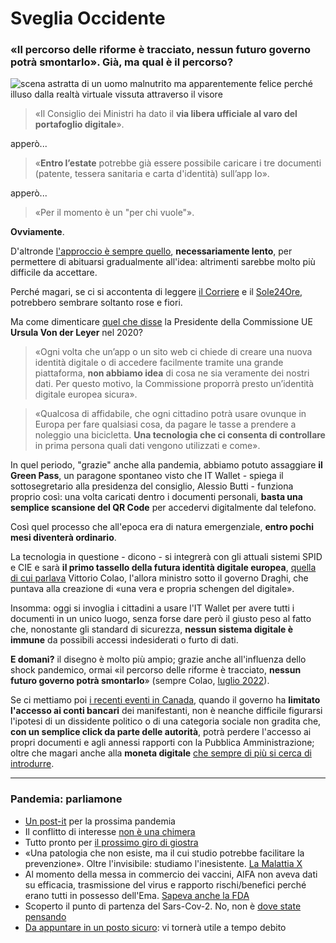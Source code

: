 # Sveglia Occidente

### «Il percorso delle riforme è tracciato, nessun futuro governo potrà smontarlo». Già, ma qual è il percorso?

![scena astratta di un uomo malnutrito ma apparentemente felice perché illuso dalla realtà virtuale vissuta attraverso il visore](sveglia-occidente.jpeg)

> «Il Consiglio dei Ministri ha dato il **via libera ufficiale al varo del portafoglio digitale**».

apperò...

> «**Entro l’estate** potrebbe già essere possibile caricare i tre documenti (patente, tessera sanitaria e carta d'identità) sull’app Io».

apperò...

> «Per il momento è un "per chi vuole"».

**Ovviamente**.

D'altronde [l'approccio è sempre quello](/articles/2023-06-06-non-prendete-in-giro-apple-vision-pro.html), **necessariamente lento**, per permettere di abituarsi gradualmente all'idea: altrimenti sarebbe molto più difficile da accettare.

Perché magari, se ci si accontenta di leggere [il Corriere](https://www.corrierecomunicazioni.it/industria-4-0/transizone-5-0-al-via-sul-piatto-13-miliardi-urso-architrave-della-politica-industriale/) e il [Sole24Ore](https://www.ilsole24ore.com/art/dalla-patente-tessera-sanitaria-piano-piu-fasi-far-partire-l-it-wallet-AFnTBhrC?refresh_ce), potrebbero sembrare soltanto rose e fiori.

Ma come dimenticare [quel che disse](https://commission.europa.eu/strategy-and-policy/priorities-2019-2024/europe-fit-digital-age/european-digital-identity_it) la Presidente della Commissione UE **Ursula Von der Leyer** nel 2020?

> «Ogni volta che un’app o un sito web ci chiede di creare una nuova identità digitale o di accedere facilmente tramite una grande piattaforma, **non abbiamo idea** di cosa ne sia veramente dei nostri dati. Per questo motivo, la Commissione proporrà presto un’identità digitale europea sicura».

> «Qualcosa di affidabile, che ogni cittadino potrà usare ovunque in Europa per fare qualsiasi cosa, da pagare le tasse a prendere a noleggio una bicicletta. **Una tecnologia che ci consenta di controllare** in prima persona quali dati vengono utilizzati e come».

In quel periodo, "grazie" anche alla pandemia, abbiamo potuto assaggiare **il Green Pass**, un paragone spontaneo visto che IT Wallet - spiega il sottosegretario alla presidenza del consiglio, Alessio Butti - funziona proprio così: una volta caricati dentro i documenti personali, **basta una semplice scansione del QR Code** per accedervi digitalmente dal telefono.

Così quel processo che all'epoca era di natura emergenziale, **entro pochi mesi diventerà ordinario**.

La tecnologia in questione - dicono - si integrerà con gli attuali sistemi SPID e CIE e sarà **il primo tassello della futura identità digitale europea**, [quella di cui parlava](https://www.corriere.it/tecnologia/22_luglio_06/patente-smartphone-ministro-colao-arrivo-italia-2023-95fd6d9b-9004-4170-a909-e6681bfbbxlk.shtml) Vittorio Colao, l'allora ministro sotto il governo Draghi, che puntava alla creazione di «una vera e propria schengen del digitale».

Insomma: oggi si invoglia i cittadini a usare l'IT Wallet per avere tutti i documenti in un unico luogo, senza forse dare però il giusto peso al fatto che, nonostante gli standard di sicurezza, **nessun sistema digitale è immune** da possibili accessi indesiderati o furto di dati.

**E domani?** il disegno è molto più ampio; grazie anche all'influenza dello shock pandemico, ormai «il percorso delle riforme è tracciato, **nessun futuro governo potrà smontarlo**» (sempre Colao, [luglio 2022](https://documenti.camera.it/_dati/leg18/lavori/schedela/apriTelecomando_wai.asp?codice=leg.18.pdl.camera.3690.18PDL0194920)).

Se ci mettiamo poi [i recenti eventi in Canada](https://www.bbc.com/news/world-us-canada-60383385), quando il governo ha **limitato l'accesso ai conti bancari** dei manifestanti, non è neanche difficile figurarsi l'ipotesi di un dissidente politico o di una categoria sociale non gradita che, **con un semplice click da parte delle autorità**, potrà perdere l'accesso ai propri documenti e agli annessi rapporti con la Pubblica Amministrazione; oltre che magari anche alla **moneta digitale** [che sempre di più si cerca di introdurre](https://www.corriere.it/economia/finanza/cards/pagamenti-digitali-raddoppiati-in-5-anni-nel-2026-il-sorpasso-sul-contante/lidentikit-del-pagante-digitale.shtml).

---
### Pandemia: parliamone
- [Un post-it](/articles/2024-06-05-post-it-prossima-pandemia.html) per la prossima pandemia
- Il conflitto di interesse [non è una chimera](/articles/2024-04-18-conflitto-di-interesse.html)
- Tutto pronto per [il prossimo giro di giostra](/articles/2024-03-08-tutto-pronto-per-il-prossimo-giro-di-giostra.html)
- «Una patologia che non esiste, ma il cui studio potrebbe facilitare la prevenzione». Oltre l'invisibile: studiamo l'inesistente. [La Malattia X](/articles/2024-01-19-malattia-x.html)
- Al momento della messa in commercio dei vaccini, AIFA non aveva dati su efficacia, trasmissione del virus e rapporto rischi/benefici perché erano tutti in possesso dell'Ema. [Sapeva anche la FDA](/articles/2023-12-15-fda-slide-vaccini.html)
- Scoperto il punto di partenza del Sars-Cov-2. No, non è [dove state pensando](/articles/2023-02-28-dove-nasce-il-covid.html)
- [Da appuntare in un posto sicuro](/articles/2022-12-14-covid-atto-secondo.html): vi tornerà utile a tempo debito